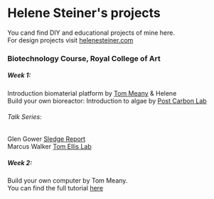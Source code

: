 # Helene Steiner's projects
You cand find DIY and educational projects of mine here.  
For design projects visit [helenesteiner.com](www.helenesteiner.com)  
  
### Biotechnology Course, Royal College of Art 

##### Week 1:  
Introduction biomaterial platform by [Tom Meany](sudo.bio) & Helene  
Build your own bioreactor: Introduction to algae by [Post Carbon Lab](https://www.postcarbonlab.com/)  
###### Talk Series: 
Glen Gower [Sledge Report](https://www.sledgereport.com)  
Marcus Walker [Tom Ellis Lab](https://www.tomellislab.com)  
  
##### Week 2:  
Build your own computer by Tom Meany.  
You can find the full tutorial [here](https://github.com/tmopencell/diycomputer)  




